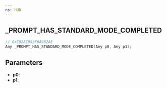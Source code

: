 ```yaml
---
ns: HUD
---
```

## _PROMPT_HAS_STANDARD_MODE_COMPLETED

```c
// 0xC92AC953F0A982AE
Any _PROMPT_HAS_STANDARD_MODE_COMPLETED(Any p0, Any p1);
```

## Parameters
* **p0**:
* **p1**:

